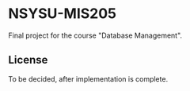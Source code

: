 # NSYSU-MIS205

Final project for the course "Database Management".

## License

To be decided, after implementation is complete.
